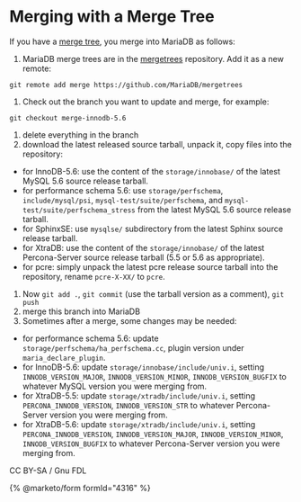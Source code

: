 # Merging with a Merge Tree

If you have a [merge tree](creating-a-new-merge-tree.md), you merge into MariaDB as follows:

1. MariaDB merge trees are in the [mergetrees](https://github.com/MariaDB/mergetrees) repository. Add it as a new remote:

```
git remote add merge https://github.com/MariaDB/mergetrees
```

1. Check out the branch you want to update and merge, for example:

```
git checkout merge-innodb-5.6
```

1. delete everything in the branch
2. download the latest released source tarball, unpack it, copy files into the repository:

* for InnoDB-5.6: use the content of the `storage/innobase/` of the latest MySQL 5.6 source release tarball.
* for performance schema 5.6: use `storage/perfschema`, `include/mysql/psi`, `mysql-test/suite/perfschema`, and `mysql-test/suite/perfschema_stress` from the latest MySQL 5.6 source release tarball.
* for SphinxSE: use `mysqlse/` subdirectory from the latest Sphinx source release tarball.
* for XtraDB: use the content of the `storage/innobase/` of the latest Percona-Server source release tarball (5.5 or 5.6 as appropriate).
* for pcre: simply unpack the latest pcre release source tarball into the repository, rename `pcre-X-XX/` to `pcre`.

1. Now `git add .`, `git commit` (use the tarball version as a comment), `git push`
2. merge this branch into MariaDB
3. Sometimes after a merge, some changes may be needed:

* for performance schema 5.6: update `storage/perfschema/ha_perfschema.cc`, plugin version under `maria_declare_plugin`.
* for InnoDB-5.6: update `storage/innobase/include/univ.i`, setting `INNODB_VERSION_MAJOR`, `INNODB_VERSION_MINOR`, `INNODB_VERSION_BUGFIX` to whatever MySQL version you were merging from.
* for XtraDB-5.5: update `storage/xtradb/include/univ.i`, setting `PERCONA_INNODB_VERSION`, `INNODB_VERSION_STR` to whatever Percona-Server version you were merging from.
* for XtraDB-5.6: update `storage/xtradb/include/univ.i`, setting `PERCONA_INNODB_VERSION`, `INNODB_VERSION_MAJOR`, `INNODB_VERSION_MINOR`, `INNODB_VERSION_BUGFIX` to whatever Percona-Server version you were merging from.

CC BY-SA / Gnu FDL

{% @marketo/form formId="4316" %}

